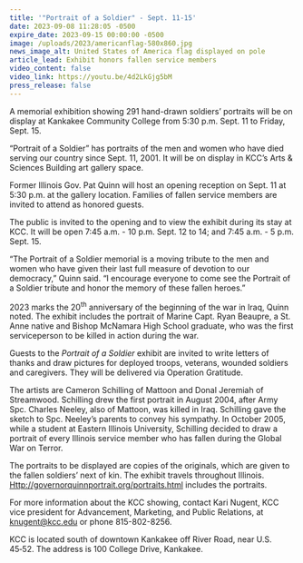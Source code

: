 ```yaml
---
title: '"Portrait of a Soldier" - Sept. 11-15'
date: 2023-09-08 11:28:05 -0500
expire_date: 2023-09-15 00:00:00 -0500
image: /uploads/2023/americanflag-580x860.jpg
news_image_alt: United States of America flag displayed on pole
article_lead: Exhibit honors fallen service members
video_content: false
video_link: https://youtu.be/4d2LkGjg5bM
press_release: false
---
```

A memorial exhibition showing 291 hand-drawn soldiers’ portraits will be on display at Kankakee Community College from 5:30 p.m. Sept. 11 to Friday, Sept. 15.

“Portrait of a Soldier” has portraits of the men and women who have died serving our country since Sept. 11, 2001. It will be on display in KCC’s Arts & Sciences Building art gallery space.

Former Illinois Gov. Pat Quinn will host an opening reception on Sept. 11 at 5:30 p.m. at the gallery location. Families of fallen service members are invited to attend as honored guests.

The public is invited to the opening and to view the exhibit during its stay at KCC. It will be open 7:45 a.m. - 10 p.m. Sept. 12 to 14; and 7:45 a.m. - 5 p.m. Sept. 15.

“The Portrait of a Soldier memorial is a moving tribute to the men and women who have given their last full measure of devotion to our democracy,” Quinn said. “I encourage everyone to come see the Portrait of a Soldier tribute and honor the memory of these fallen heroes.”

2023 marks the 20<sup>th</sup> anniversary of the beginning of the war in Iraq, Quinn noted. The exhibit includes the portrait of Marine Capt. Ryan Beaupre, a St. Anne native and Bishop McNamara High School graduate, who was the first serviceperson to be killed in action during the war.

Guests to the *Portrait of a Soldier*&nbsp;exhibit are invited to write letters of thanks and draw pictures for deployed troops, veterans, wounded soldiers and caregivers. They will be delivered via Operation Gratitude.

The artists are Cameron Schilling of Mattoon and Donal Jeremiah of Streamwood. Schilling drew the first portrait in August 2004, after Army Spc. Charles Neeley, also of Mattoon, was killed in Iraq. Schilling gave the sketch to Spc. Neeley’s parents to convey his sympathy. In October 2005, while a student at Eastern Illinois University, Schilling decided to draw a portrait of every Illinois service member who has fallen during the Global War on Terror.

The portraits to be displayed are copies of the originals, which are given to the fallen soldiers’ next of kin. The exhibit travels throughout Illinois. [Http://governorquinnportrait.org/portraits.html](Http://governorquinnportrait.org/portraits.html) includes the portraits.

For more information about the KCC showing, contact Kari Nugent, KCC vice president for Advancement, Marketing, and Public Relations, at knugent@kcc.edu or phone 815-802-8256.

KCC is located south of downtown Kankakee off River Road, near U.S. 45‑52. The address is 100 College Drive, Kankakee.